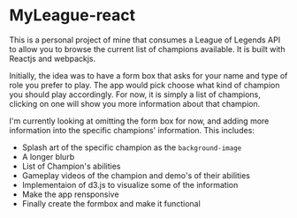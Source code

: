# MyLeague-react

This is a personal project of mine that consumes a League of Legends API to allow you to browse the current list of champions available. It is built with Reactjs and webpackjs.

Initially, the idea was to have a form box that asks for your name and type of role you prefer to play. The app would pick choose what kind of champion you should play accordingly. For now, it is simply a list of champions, clicking on one will show you more information about that champion.

I'm currently looking at omitting the form box for now, and adding more information into the specific champions' information. This includes:
* Splash art of the specific champion as the `background-image`
* A longer blurb
* List of Champion's abilities
* Gameplay videos of the champion and demo's of their abilities
* Implementaion of d3.js to visualize some of the information
* Make the app rensponsive
* Finally create the formbox and make it functional 